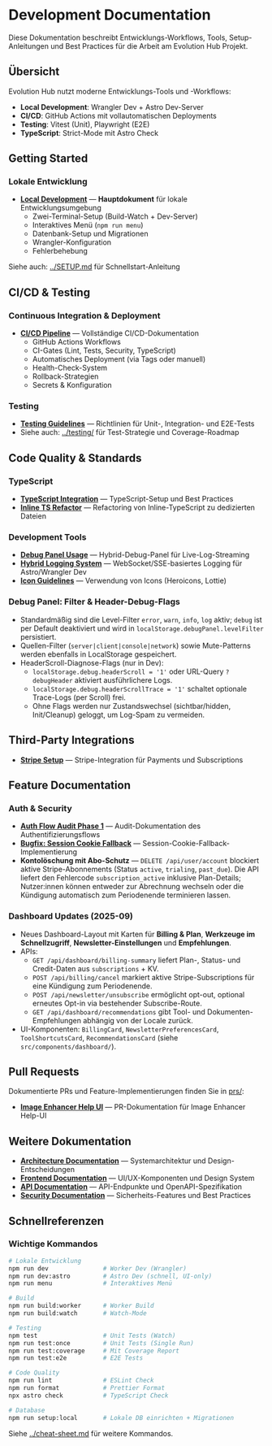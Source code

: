 # Development Documentation

Diese Dokumentation beschreibt Entwicklungs-Workflows, Tools, Setup-Anleitungen und Best Practices für die Arbeit am Evolution Hub Projekt.

## Übersicht

Evolution Hub nutzt moderne Entwicklungs-Tools und -Workflows:
- **Local Development**: Wrangler Dev + Astro Dev-Server
- **CI/CD**: GitHub Actions mit vollautomatischen Deployments
- **Testing**: Vitest (Unit), Playwright (E2E)
- **TypeScript**: Strict-Mode mit Astro Check

## Getting Started

### Lokale Entwicklung

- **[Local Development](./local-development.md)** — **Hauptdokument** für lokale Entwicklungsumgebung
  - Zwei-Terminal-Setup (Build-Watch + Dev-Server)
  - Interaktives Menü (`npm run menu`)
  - Datenbank-Setup und Migrationen
  - Wrangler-Konfiguration
  - Fehlerbehebung

Siehe auch: [../SETUP.md](../SETUP.md) für Schnellstart-Anleitung

## CI/CD & Testing

### Continuous Integration & Deployment

- **[CI/CD Pipeline](./ci-cd.md)** — Vollständige CI/CD-Dokumentation
  - GitHub Actions Workflows
  - CI-Gates (Lint, Tests, Security, TypeScript)
  - Automatisches Deployment (via Tags oder manuell)
  - Health-Check-System
  - Rollback-Strategien
  - Secrets & Konfiguration

### Testing

- **[Testing Guidelines](./testing-guidelines.md)** — Richtlinien für Unit-, Integration- und E2E-Tests
- Siehe auch: [../testing/](../testing/) für Test-Strategie und Coverage-Roadmap

## Code Quality & Standards

### TypeScript

- **[TypeScript Integration](./typescript-integration.md)** — TypeScript-Setup und Best Practices
- **[Inline TS Refactor](./inline-ts-refactor.md)** — Refactoring von Inline-TypeScript zu dedizierten Dateien

### Development Tools

- **[Debug Panel Usage](./debug-panel-usage.md)** — Hybrid-Debug-Panel für Live-Log-Streaming
- **[Hybrid Logging System](./hybrid-logging-system.md)** — WebSocket/SSE-basiertes Logging für Astro/Wrangler Dev
- **[Icon Guidelines](./icon-guidelines.md)** — Verwendung von Icons (Heroicons, Lottie)

### Debug Panel: Filter & Header-Debug-Flags

- Standardmäßig sind die Level-Filter `error`, `warn`, `info`, `log` aktiv; `debug` ist per Default deaktiviert und wird in `localStorage.debugPanel.levelFilter` persistiert.
- Quellen-Filter (`server|client|console|network`) sowie Mute-Patterns werden ebenfalls in LocalStorage gespeichert.
- HeaderScroll-Diagnose-Flags (nur in Dev):
  - `localStorage.debug.headerScroll = '1'` oder URL-Query `?debugHeader` aktiviert ausführlichere Logs.
  - `localStorage.debug.headerScrollTrace = '1'` schaltet optionale Trace-Logs (per Scroll) frei.
  - Ohne Flags werden nur Zustandswechsel (sichtbar/hidden, Init/Cleanup) geloggt, um Log-Spam zu vermeiden.

## Third-Party Integrations

- **[Stripe Setup](./stripe-setup.md)** — Stripe-Integration für Payments und Subscriptions

## Feature Documentation

### Auth & Security

- **[Auth Flow Audit Phase 1](./auth-flow-audit-phase1.md)** — Audit-Dokumentation des Authentifizierungsflows
- **[Bugfix: Session Cookie Fallback](./bugfix-session-cookie-fallback.md)** — Session-Cookie-Fallback-Implementierung
- **Kontolöschung mit Abo-Schutz** — `DELETE /api/user/account` blockiert aktive Stripe-Abonnements (Status `active`, `trialing`, `past_due`). Die API liefert den Fehlercode `subscription_active` inklusive Plan-Details; Nutzer:innen können entweder zur Abrechnung wechseln oder die Kündigung automatisch zum Periodenende terminieren lassen.

### Dashboard Updates (2025-09)

- Neues Dashboard-Layout mit Karten für **Billing & Plan**, **Werkzeuge im Schnellzugriff**, **Newsletter-Einstellungen** und **Empfehlungen**.
- APIs:
  - `GET /api/dashboard/billing-summary` liefert Plan-, Status- und Credit-Daten aus `subscriptions` + KV.
  - `POST /api/billing/cancel` markiert aktive Stripe-Subscriptions für eine Kündigung zum Periodenende.
  - `POST /api/newsletter/unsubscribe` ermöglicht opt-out, optional erneutes Opt-in via bestehender Subscribe-Route.
  - `GET /api/dashboard/recommendations` gibt Tool- und Dokumenten-Empfehlungen abhängig von der Locale zurück.
- UI-Komponenten: `BillingCard`, `NewsletterPreferencesCard`, `ToolShortcutsCard`, `RecommendationsCard` (siehe `src/components/dashboard/`).

## Pull Requests

Dokumentierte PRs und Feature-Implementierungen finden Sie in [prs/](./prs/):

- **[Image Enhancer Help UI](./prs/imag-enhancer-help-ui.md)** — PR-Dokumentation für Image Enhancer Help-UI

## Weitere Dokumentation

- **[Architecture Documentation](../architecture/)** — Systemarchitektur und Design-Entscheidungen
- **[Frontend Documentation](../frontend/)** — UI/UX-Komponenten und Design System
- **[API Documentation](../api/)** — API-Endpunkte und OpenAPI-Spezifikation
- **[Security Documentation](../security/)** — Sicherheits-Features und Best Practices

## Schnellreferenzen

### Wichtige Kommandos

```bash
# Lokale Entwicklung
npm run dev               # Worker Dev (Wrangler)
npm run dev:astro         # Astro Dev (schnell, UI-only)
npm run menu              # Interaktives Menü

# Build
npm run build:worker      # Worker Build
npm run build:watch       # Watch-Mode

# Testing
npm test                  # Unit Tests (Watch)
npm run test:once         # Unit Tests (Single Run)
npm run test:coverage     # Mit Coverage Report
npm run test:e2e          # E2E Tests

# Code Quality
npm run lint              # ESLint Check
npm run format            # Prettier Format
npx astro check           # TypeScript Check

# Database
npm run setup:local       # Lokale DB einrichten + Migrationen
```

Siehe [../cheat-sheet.md](../cheat-sheet.md) für weitere Kommandos.
